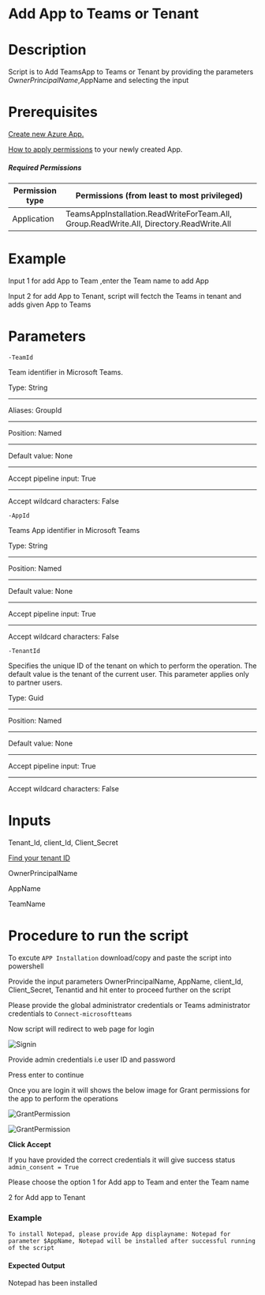 # Add App to Teams or Tenant

# Description

  Script is to Add TeamsApp to Teams or Tenant by providing the parameters $OwnerPrincipalName,$AppName and selecting the input 
  
# Prerequisites
  
 [Create new Azure App.](https://docs.microsoft.com/en-us/graph/auth-register-app-v2)

 [How to apply permissions](https://docs.microsoft.com/en-us/graph/notifications-integration-app-registration) to your newly created App.
  
 ##### Required Permissions
 
|Permission type	|Permissions (from least to most privileged)|
|----|----|
|Application	|TeamsAppInstallation.ReadWriteForTeam.All, Group.ReadWrite.All, Directory.ReadWrite.All|
  
 # Example
  
   Input 1 for add App to Team ,enter the Team name to add App 
  
   Input 2 for add App to Tenant, script will fectch the Teams in tenant and adds given App to Teams
   
 # Parameters
 
`-TeamId`

Team identifier in Microsoft Teams.

Type:	String
***
Aliases:	GroupId
***
Position:	Named
***
Default value:	None
***
Accept pipeline input:	True
***
Accept wildcard characters:	False

`-AppId`

Teams App identifier in Microsoft Teams

Type:	String
***
Position:	Named
***
Default value:	None
***
Accept pipeline input:	True
***
Accept wildcard characters:	False

`-TenantId`

Specifies the unique ID of the tenant on which to perform the operation. The default value is the tenant of the current user. This parameter applies only to partner users.

Type:	Guid
***
Position:	Named
***
Default value:	None
***
Accept pipeline input:	True
***
Accept wildcard characters:	False
  
 # Inputs
  
  Tenant_Id, client_Id, Client_Secret
  
  [Find your tenant ID](https://docs.microsoft.com/en-us/onedrive/find-your-office-365-tenant-id#:~:text=In%20this%20article,your%20organization%20name%20or%20domain.)
  
  OwnerPrincipalName
  
  AppName
  
  TeamName
    
# Procedure to run the script
 
   To excute `APP Installation` download/copy and paste the script into powershell
        
   Provide the input parameters OwnerPrincipalName, AppName, client_Id, Client_Secret, Tenantid and hit enter to proceed further on the script
   
   Please provide the global administrator credentials or Teams administrator credentials to `Connect-microsoftteams`
        
   Now script will redirect to web page for login
        
   ![Signin](https://github.com/Geetha63/MS-Teams-Scripts/blob/master/Images/Siginin.png)
        
   Provide admin credentials i.e user ID and password 
        
   Press enter to continue
   
   Once you are login it will shows the below image for Grant permissions for the app to perform the operations

 ![GrantPermission](https://github.com/Geetha63/MS-Teams-Scripts/blob/master/Images/GrantPermissions.png)	
 
 ![GrantPermission](https://github.com/Geetha63/MS-Teams-Scripts/blob/master/Images/GrantPermissions2.png)
 
 **Click Accept**

 If you have provided the correct credentials it will give success status `admin_consent = True`
 
 Please choose the option 1 for Add app to Team and enter the Team name 
 
 2 for Add app to Tenant

 ### Example 
 
    To install Notepad, please provide App displayname: Notepad for parameter $AppName, Notepad will be installed after successful running of the script 
    
#### Expected Output
Notepad has been installed  

